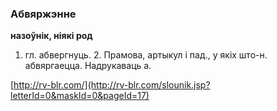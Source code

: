 ### Абвяржэнне
**назоўнік, ніякі род**

1. гл. абвергнуць. 2. Прамова, артыкул і пад., у якіх што-н. абвяргаецца. Надрукаваць а.

<a rel="author">[http://rv-blr.com/](http://rv-blr.com/slounik.jsp?letterId=0&maskId=0&pageId=17)</a>
